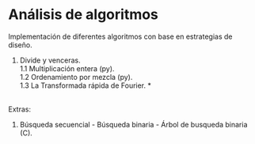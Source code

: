 # Análisis de algoritmos 
Implementación de diferentes algoritmos con base en estrategias de diseño.
1. Divide y venceras. <br>
1.1 Multiplicación entera (py). <br>
1.2 Ordenamiento por mezcla (py). <br>
1.3 La Transformada rápida de Fourier. *

<br>Extras: <br>
1. Búsqueda secuencial - Búsqueda binaria - Árbol de busqueda binaria (C).
